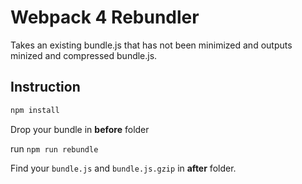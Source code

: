 # Webpack 4 Rebundler
Takes an existing bundle.js that has not been minimized and outputs minized and compressed bundle.js.



## Instruction
```sh
npm install
```

Drop your bundle in **before** folder

run `npm run rebundle`

Find your `bundle.js` and `bundle.js.gzip` in **after** folder.

